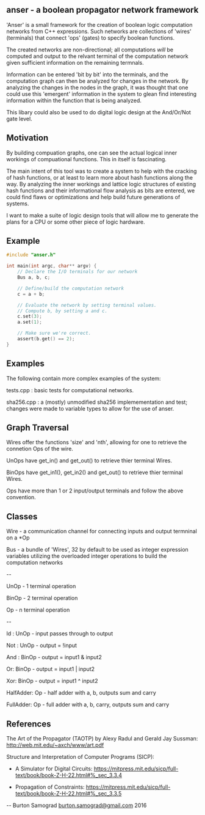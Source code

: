 anser - a boolean propagator network framework
----------------------------------------------

'Anser' is a small framework for the creation of boolean logic
computation networks from C++ expressions.  Such networks are
collections of 'wires' (terminals) that connect 'ops' (gates) to
specify boolean functions.

The created networks are non-directional; all computations *will* be
computed and output to the relvant terminal of the computation network
given sufficient information on the remaining termnals.

Information can be entered 'bit by bit' into the terminals, and the
computation graph can then be analyzed for changes in the network.  By
analyzing the changes in the nodes in the graph, it was thought that
one could use this 'emergent' information in the system to glean find
interesting information within the function that is being analyzed.

This libary could also be used to do digital logic design at the
And/Or/Not gate level.

Motivation
----------

By building compuation graphs, one can see the actual logical inner
workings of compuational functions.  This in itself is fascinating.

The main intent of this tool was to create a system to help with the
cracking of hash functions, or at least to learn more about hash
functions along the way.  By analyzing the inner workings and lattice
logic structures of existing hash functions and their informational
flow analysis as bits are entered, we could find flaws or
optimizations and help build future generations of systems.

I want to make a suite of logic design tools that will allow me to
generate the plans for a CPU or some other piece of logic hardware.

Example
-------

```c
#include "anser.h"

int main(int argc, char** argv) {
    // Declare the I/O terminals for our network
    Bus a, b, c;

    // Define/build the computation network
    c = a + b;

    // Evaluate the network by setting terminal values.
    // Compute b, by setting a and c.
    c.set(3);
    a.set(1);

    // Make sure we're correct.
    assert(b.get() == 2);
}
```

Examples
--------

The following contain more complex examples of the system:

tests.cpp	: basic tests for computational networks.

sha256.cpp	: a (mostly) unmodified sha256 implemementation and test;
 		  changes were made to variable types to allow for the use of anser.

Graph Traversal
---------------

Wires offer the functions 'size' and 'nth', allowing for one to
retrieve the connetion Ops of the wire.

UnOps have get_in() and get_out() to retrieve thier terminal Wires.

BinOps have get_in1(), get_in2() and get_out() to retrieve thier
terminal Wires.

Ops have more than 1 or 2 input/output terminals and follow the above
convention.

Classes
-------

Wire		- a communication channel for connecting inputs and output termninal on a *Op

Bus	   	- a bundle of 'Wires', 32 by default to be used as integer expression variables
                  utilizing the overloaded integer operations to build the computation networks

--

UnOp		- 1 terminal operation

BinOp 		- 2 terminal operation

Op 		- n terminal operation

--

Id : UnOp	- input passes through to output

Not : UnOp 	- output = !input

And : BinOp	- output = input1 & input2

Or: BinOp	- output = input1 | input2

Xor: BinOp	- output = input1 ^ input2

HalfAdder: Op	- half adder with a, b, outputs sum and carry

FullAdder: Op   - full adder with a, b, carry, outputs sum and carry

References
----------

The Art of the Propagator (TAOTP) by Alexy Radul and Gerald Jay Sussman: http://web.mit.edu/~axch/www/art.pdf

Structure and Interpretation of Computer Programs (SICP):

- A Simulator for Digital Circuits: https://mitpress.mit.edu/sicp/full-text/book/book-Z-H-22.html#%_sec_3.3.4

- Propagation of Constraints: https://mitpress.mit.edu/sicp/full-text/book/book-Z-H-22.html#%_sec_3.3.5

--
Burton Samograd
burton.samograd@gmail.com
2016